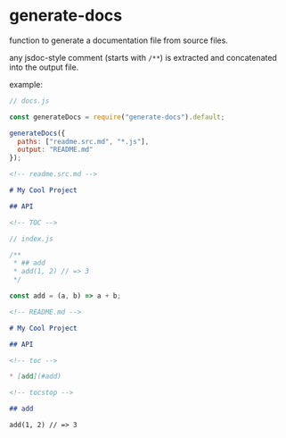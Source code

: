 # generate-docs

function to generate a documentation file from source files.

any jsdoc-style comment (starts with `/**`) is extracted and concatenated into the output file.

example:

```javascript
// docs.js

const generateDocs = require("generate-docs").default;

generateDocs({
  paths: ["readme.src.md", "*.js"],
  output: "README.md"
});
```

```markdown
<!-- readme.src.md -->

# My Cool Project

## API

<!-- TOC -->
```

```javascript
// index.js

/**
 * ## add
 * add(1, 2) // => 3
 */

const add = (a, b) => a + b;
```

```markdown
<!-- README.md -->

# My Cool Project

## API

<!-- toc -->

* [add](#add)

<!-- tocstop -->

## add

add(1, 2) // => 3
```
